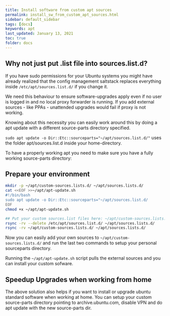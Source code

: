 ```yaml
---
title: Install software from custom apt sources
permalink: install_sw_from_custom_apt_sources.html
sidebar: default_sidebar
tags: [docs]
keywords: apt
last_updated: January 13, 2021
toc: true
folder: docs
---
```


## Why not just put .list file into sources.list.d?

If you have sudo permissions for your Ubuntu systems you might have already realized that the config management saltstack replaces everything inside `/etc/apt/sources.list.d/` if you change it.

We need this behaviour to ensure software-upgrades apply even if no user is logged in and no local proxy forwarder is running. If you add external sources - like PPAs - unattended upgrades would fail if proxy is not working.

Knowing about this necessity you can easily work around this by doing a apt update with a different source-parts directory specified.

`sudo apt update -o Dir::Etc::sourceparts="~/apt/sources.list.d/"` uses the folder apt/sources.list.d inside your home-directory.

To have a properly working apt you need to make sure you have a fully working source-parts directory:

## Prepare your environment

```bash
mkdir -p ~/apt/custom-sources.lists.d/ ~/apt/sources.lists.d/
cat <<EOF >>~/apt/apt-update.sh
#!/bin/bash
sudo apt update -o Dir::Etc::sourceparts="~/apt/sources.list.d/
EOF
chmod +x ~/apt/apt-update.sh

## Put your custom sources.list files here: ~/apt/custom-sources.lists.d/
rsync -rv --delete /etc/apt/sources.list.d/ ~/apt/sources.lists.d/
rsync -rv ~/apt/custom-sources.lists.d/ ~/apt/sources.lists.d/
```

Now you can easily add your own sources to `~/apt/custom-sources.lists.d/` and run the last two commands to setup your personal sourceparts directory.

Running the `~/apt/apt-update.sh` script pulls the external sources and you can install your custom sofware.

## Speedup Upgrades when working from home

The above solution also helps if you want to install or upgrade ubuntu standard software when working at home. You can setup your custom source-parts directory pointing to archive.ubuntu.com, disable VPN and do apt update with the new source-parts dir.
